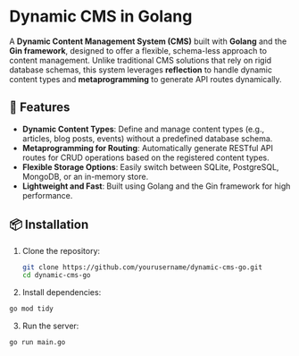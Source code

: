 # Dynamic CMS in Golang

A **Dynamic Content Management System (CMS)** built with **Golang** and the **Gin framework**, designed to offer a flexible, schema-less approach to content management. Unlike traditional CMS solutions that rely on rigid database schemas, this system leverages **reflection** to handle dynamic content types and **metaprogramming** to generate API routes dynamically.

## 🚀 Features

- **Dynamic Content Types**: Define and manage content types (e.g., articles, blog posts, events) without a predefined database schema.
- **Metaprogramming for Routing**: Automatically generate RESTful API routes for CRUD operations based on the registered content types.
- **Flexible Storage Options**: Easily switch between SQLite, PostgreSQL, MongoDB, or an in-memory store.
- **Lightweight and Fast**: Built using Golang and the Gin framework for high performance.

## 📦 Installation

1. Clone the repository:
   ```sh
   git clone https://github.com/yourusername/dynamic-cms-go.git
   cd dynamic-cms-go
   
2. Install dependencies:

```sh
go mod tidy
```

3. Run the server:

```sh
go run main.go
